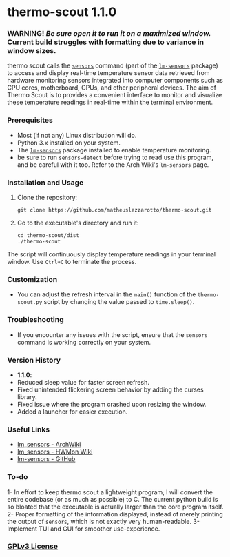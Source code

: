 # thermo-scout 1.1.0

###   WARNING! *Be sure open it to run it on a maximized window.* Current build struggles with formatting due to variance in window sizes.

thermo scout calls the [`sensors`](https://www.commandlinux.com/man-page/man1/sensors.1.html) command (part of the [`lm-sensors`](https://archlinux.org/packages/?name=lm_sensors) package) to access and display real-time temperature sensor data retrieved from hardware monitoring sensors integrated into computer components such as CPU cores, motherboard, GPUs, and other peripheral devices. The aim of Thermo Scout is to provides a convenient interface to monitor and visualize these temperature readings in real-time within the terminal environment.

### Prerequisites

- Most (if not any) Linux distribution will do.
- Python 3.x installed on your system.
- The [`lm-sensors`](https://archlinux.org/packages/?name=lm_sensors) package installed to enable temperature monitoring.
- be sure to run `sensors-detect` before trying to read use this program, and be careful with it too. Refer to the Arch Wiki's `lm-sensors` page.

### Installation and Usage

1. Clone the repository:
   ```
   git clone https://github.com/matheuslazzarotto/thermo-scout.git
   ```
1. Go to the executable's directory and run it:
   ```
   cd thermo-scout/dist
   ./thermo-scout
   ```
The script will continuously display temperature readings in your terminal window. Use `Ctrl+C` to terminate the process.

### Customization

- You can adjust the refresh interval in the `main()` function of the `thermo-scout.py` script by changing the value passed to `time.sleep()`.

### Troubleshooting

- If you encounter any issues with the script, ensure that the `sensors` command is working correctly on your system.

### Version History

- **1.1.0**:
- Reduced sleep value for faster screen refresh.
- Fixed unintended flickering screen behavior by adding the curses library.
- Fixed issue where the program crashed upon resizing the window.
- Added a launcher for easier execution.

### Useful Links

- [lm_sensors - ArchWiki](https://wiki.archlinux.org/title/lm_sensors)
- [lm_sensors - HWMon Wiki](https://hwmon.wiki.kernel.org/lm_sensors)
- [lm-sensors - GitHub](https://github.com/lm-sensors/lm-sensors)

### To-do

1- In effort to keep thermo scout a lightweight program, I will convert the entire codebase (or as much as possible) to C. The current python build is so bloated that the executable is actually larger than the core program itself.
2- Proper formatting of the information displayed, instead of merely printing the output of `sensors`, which is not exactly very human-readable.
3- Implement TUI and GUI for smoother use-experience.

### [GPLv3 License](https://www.gnu.org/licenses/gpl-3.0.en.html)
